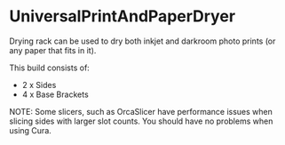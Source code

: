 # UniversalPrintAndPaperDryer
Drying rack can be used to dry both inkjet and darkroom photo prints (or any paper that fits in it).

This build consists of:
- 2 x Sides
- 4 x Base Brackets

NOTE: Some slicers, such as OrcaSlicer have performance issues when slicing sides with larger slot counts.  You should have no problems when using Cura.
